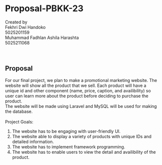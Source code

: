 # Proposal-PBKK-23
Created by <br>
Fekhri Dwi Handoko <br>
5025201159 <br>
Muhammad Fadhlan Ashila Harashta <br>
5025211068 <br>
<br>
<br>
## Proposal
For our final project, we plan to make a promotional marketing website. The website will show all the product that we sell. Each product will have a unique id and other component (name, price, caption, and availibility) so user can learn more about the product before deciding to purchase the product.
<br>
The website will be made using Laravel and MySQL will be used for making the database.
<br>
<br>
Project Goals:
<br>
1. The website has to be engaging with user-friendly UI. <br>
2. The website able to display a variety of products with unique IDs and detailed information. <br>
3. The website has to implement framework programming. <br>
4. The website has to enable users to view the detail and availibility of the product. <br>
